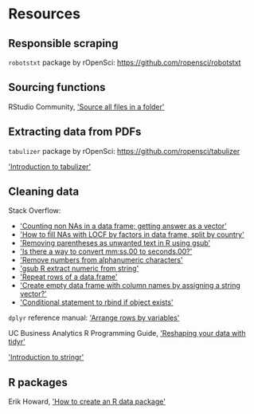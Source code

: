 # Resources

## Responsible scraping

`robotstxt` package by rOpenSci: https://github.com/ropensci/robotstxt

## Sourcing functions

RStudio Community, ['Source all files in a folder'](https://support.rstudio.com/hc/en-us/community/posts/200661406-suggestion-source-all-files-in-a-folder)

## Extracting data from PDFs

`tabulizer` package by rOpenSci: https://github.com/ropensci/tabulizer

['Introduction to tabulizer'](https://cran.r-project.org/web/packages/tabulizer/vignettes/tabulizer.html)

## Cleaning data

Stack Overflow:

- ['Counting non NAs in a data frame; getting answer as a vector'](https://stackoverflow.com/questions/4986101/counting-non-nas-in-a-data-frame-getting-answer-as-a-vector)
- ['How to fill NAs with LOCF by factors in data frame, split by country'](https://stackoverflow.com/questions/13616965/how-to-fill-nas-with-locf-by-factors-in-data-frame-split-by-country)
- ['Removing parentheses as unwanted text in R using gsub'](https://stackoverflow.com/questions/28974124/removing-parentheses-as-unwanted-text-in-r-using-gsub)
- ['Is there a way to convert mm:ss.00 to seconds.00?'](https://stackoverflow.com/questions/10835908/is-there-a-way-to-convert-mmss-00-to-seconds-00)
- ['Remove numbers from alphanumeric characters'](https://stackoverflow.com/questions/13590139/remove-numbers-from-alphanumeric-characters)
- ['gsub R extract numeric from string'](https://stackoverflow.com/questions/36771768/gsub-r-extract-numeric-from-string)
- ['Repeat rows of a data.frame'](https://stackoverflow.com/questions/11121385/repeat-rows-of-a-data-frame/11121463)
- ['Create empty data frame with column names by assigning a string vector?'](https://stackoverflow.com/questions/32712301/create-empty-data-frame-with-column-names-by-assigning-a-string-vector/32712555)
- ['Conditional statement to rbind if object exists'](https://stackoverflow.com/questions/38128957/condtional-statement-to-rbind-if-object-exists?rq=1)

`dplyr` reference manual: ['Arrange rows by variables'](https://dplyr.tidyverse.org/reference/arrange.html)

UC Business Analytics R Programming Guide, ['Reshaping your data with tidyr'](https://uc-r.github.io/tidyr)

['Introduction to stringr'](https://cran.r-project.org/web/packages/stringr/vignettes/stringr.html)

## R packages

Erik Howard, ['How to create an R data package'](https://www.erikhoward.net/how-to-create-an-r-data-package/)
